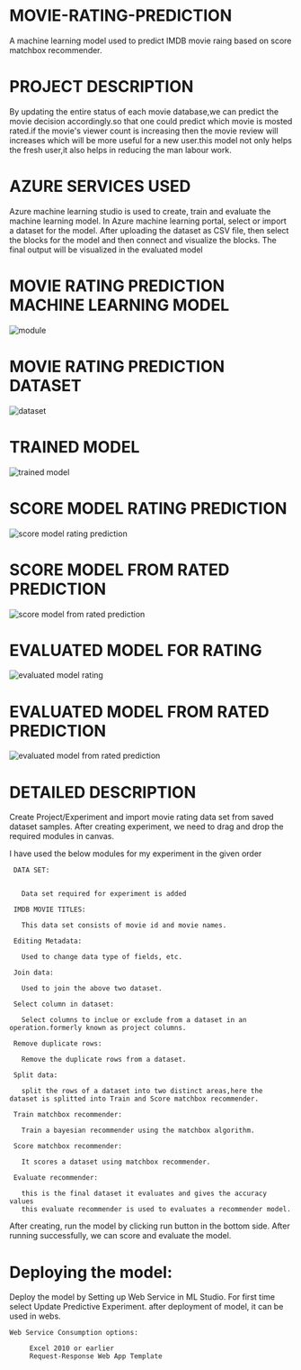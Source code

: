 # MOVIE-RATING-PREDICTION
A machine learning model used to predict IMDB movie raing based on score matchbox recommender.
# PROJECT DESCRIPTION
By updating the entire status of each movie database,we can predict the movie decision accordingly.so that one could predict which movie is mosted rated.if the movie's viewer count is increasing then the movie review will increases which will be more useful for a new user.this model not only helps the fresh user,it also helps in reducing the man labour
work.
# AZURE SERVICES USED
Azure machine learning studio is used to create, train and evaluate the machine learning model. In Azure machine learning portal, select or import a dataset for the model. After uploading the dataset as CSV file, then select the blocks for the model and then connect and visualize the blocks. The final output will be visualized in the evaluated model
# MOVIE RATING PREDICTION MACHINE LEARNING MODEL
![module](https://user-images.githubusercontent.com/89577329/152141661-98e0c29c-7367-45b0-90d7-ca41c9f25ce1.PNG)

# MOVIE RATING PREDICTION DATASET
![dataset](https://user-images.githubusercontent.com/89577329/152141894-1e6b08ca-3066-4223-b346-0f6446d36b83.PNG)
# TRAINED MODEL
![trained model](https://user-images.githubusercontent.com/89577329/152142117-ce813981-6826-44f6-a443-77da1d94bea2.PNG)

# SCORE MODEL RATING PREDICTION
![score model rating prediction](https://user-images.githubusercontent.com/89577329/152142289-7106f17d-11d9-45dd-900d-50b0c3b28197.PNG)

# SCORE MODEL FROM RATED PREDICTION
![score model from rated prediction](https://user-images.githubusercontent.com/89577329/152142430-233fb297-ce7e-40dc-9e9a-fe00a393674c.PNG)

# EVALUATED MODEL FOR RATING
![evaluated model rating](https://user-images.githubusercontent.com/89577329/152142637-f4350299-e405-4cc3-b6c9-c2463c3a0a0c.PNG)

# EVALUATED MODEL FROM RATED PREDICTION
![evaluated model from rated prediction](https://user-images.githubusercontent.com/89577329/152142759-eeb99db4-f0dd-4e4a-9a86-475742c7f8ba.PNG)

# DETAILED DESCRIPTION
Create Project/Experiment and import movie rating data set from saved dataset samples. After creating experiment, we need to drag and drop the required modules in canvas.

I have used the below modules for my experiment in the given order

     DATA SET:
     
     
       Data set required for experiment is added
       
     IMDB MOVIE TITLES:
     
       This data set consists of movie id and movie names.
       
     Editing Metadata:
     
       Used to change data type of fields, etc.
       
     Join data:
     
       Used to join the above two dataset.
       
     Select column in dataset:
     
       Select columns to inclue or exclude from a dataset in an operation.formerly known as project columns.
       
     Remove duplicate rows:
     
       Remove the duplicate rows from a dataset.
       
     Split data:
     
       split the rows of a dataset into two distinct areas,here the dataset is splitted into Train and Score matchbox recommender.
       
     Train matchbox recommender:
     
       Train a bayesian recommender using the matchbox algorithm.
       
     Score matchbox recommender:
     
       It scores a dataset using matchbox recommender.
       
     Evaluate recommender:
     
       this is the final dataset it evaluates and gives the accuracy values 
       this evaluate recommender is used to evaluates a recommender model.
       
 After creating, run the model by clicking run button in the bottom side. After running successfully, we can score and evaluate the model.  
 
# Deploying the model:
Deploy the model by Setting up Web Service in ML Studio. For first time select Update Predictive Experiment. after deployment of model, it can be used in webs.

    Web Service Consumption options:

         Excel 2010 or earlier
         Request-Response Web App Template
 
